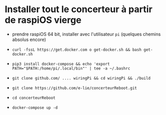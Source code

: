 

# Installer tout le concerteur à partir de raspiOS vierge


- prendre raspiOS 64 bit, installer avec l'utilisateur `pi` (quelques chemins absolus encore)

- `curl -fssL https://get.docker.com o get-docker.sh && bash get-docker.sh`
- `pip3 install docker-compose && echo 'export PATH="$PATH:/home/pi/.local/bin"' | tee -a ~/.bashrc`
- `git clone github.com/ .... wiringPi && cd wiringPi && ./build`

- `git clone https://github.com/e-lie/concerteurReboot.git`
- `cd concerteurReboot`
- `docker-compose up -d`